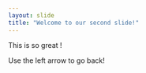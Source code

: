 ```yaml
---
layout: slide
title: "Welcome to our second slide!"
---
```

This is so great !

Use the left arrow to go back!
